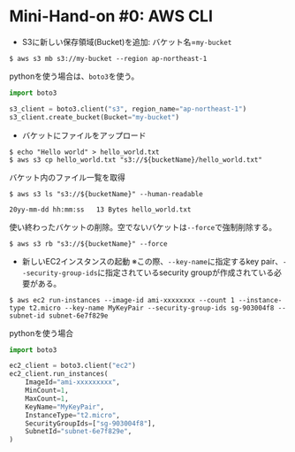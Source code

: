 # Mini-Hand-on #0: AWS CLI

- S3に新しい保存領域(Bucket)を追加: バケット名=`my-bucket`
```shell
$ aws s3 mb s3://my-bucket --region ap-northeast-1
```

pythonを使う場合は、`boto3`を使う。

```python
import boto3

s3_client = boto3.client("s3", region_name="ap-northeast-1")
s3_client.create_bucket(Bucket="my-bucket")
```

- バケットにファイルをアップロード

```shell
$ echo "Hello world" > hello_world.txt
$ aws s3 cp hello_world.txt "s3://${bucketName}/hello_world.txt"
```

バケット内のファイル一覧を取得

```shell
$ aws s3 ls "s3://${bucketName}" --human-readable

20yy-mm-dd hh:mm:ss   13 Bytes hello_world.txt
```

使い終わったバケットの削除。空でないバケットは`--force`で強制削除する。

```shell
$ aws s3 rb "s3://${bucketName}" --force
```

- 新しいEC2インスタンスの起動
※この際、`--key-name`に指定するkey pair、`--security-group-ids`に指定されているsecurity groupが作成されている必要がある。

```shell
$ aws ec2 run-instances --image-id ami-xxxxxxxx --count 1 --instance-type t2.micro --key-name MyKeyPair --security-group-ids sg-903004f8 --subnet-id subnet-6e7f829e
```
pythonを使う場合

```python
import boto3

ec2_client = boto3.client("ec2")
ec2_client.run_instances(
    ImageId="ami-xxxxxxxxx",
    MinCount=1,
    MaxCount=1,
    KeyName="MyKeyPair",
    InstanceType="t2.micro",
    SecurityGroupIds=["sg-903004f8"],
    SubnetId="subnet-6e7f829e",
)
```


